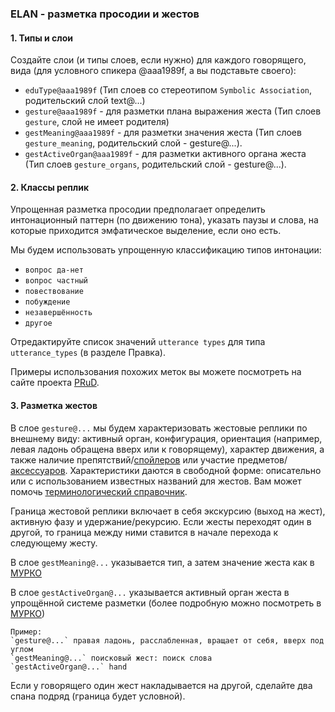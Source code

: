 ### ELAN - разметка просодии и жестов     

#### 1. Типы и слои  
Создайте слои (и типы слоев, если нужно) для каждого говорящего, вида (для условного спикера @aaa1989f, а вы подставьте своего):       
* `eduType@aaa1989f` (Тип слоев со стереотипом `Symbolic Association`, родительский слой text@...)  
* `gesture@aaa1989f` - для разметки плана выражения жеста (Тип слоев `gesture`, слой не имеет родителя)
* `gestMeaning@aaa1989f` - для разметки значения жеста (Тип слоев `gesture_meaning`, родительский слой - gesture@...).
* `gestActiveOrgan@aaa1989f` - для разметки активного органа жеста (Тип слоев `gesture_organs`, родительский слой - gesture@...).

#### 2. Классы реплик

Упрощенная разметка просодии предполагает определить интонационный паттерн (по движению тона), указать паузы и слова, на которые приходится эмфатическое выделение, если оно есть.  

Мы будем использовать упрощенную классификацию типов интонации:

* `вопрос да-нет`  
* `вопрос частный`  
* `повествование`
* `побуждение`  
* `незавершённость`
* `другое`

Отредактируйте список значений `utterance types` для типа `utterance_types` (в разделе Правка).

Примеры использования похожих меток вы можете посмотреть на сайте проекта [PRuD](https://lingconlab.github.io/PRuD/data.html).

#### 3. Разметка жестов  

В слое `gesture@...` мы будем характеризовать жестовые реплики по внешнему виду: активный орган, конфигурация, ориентация (например, левая ладонь обращена вверх или к говорящему), характер движения, а также наличие препятствий/[спойлеров](https://ruscorpora.ru/new/search-murco.html) или участие предметов/[аксессуаров](https://processing.ruscorpora.ru/search.xml?env=alpha&env=alpha&api=1.0&mycorp=&mysent=&mysize=&mysentsize=&dpp=&spp=&spd=&mydocsize=&mode=murco&lang=ru&sort=i_grtagging&nodia=1&text=lexgramm&ext=10&nolinks=1&ell=1&parent1=0&level1=0&lex1=&gramm1=&sem1=&flags1=&orphoGr1=&orpho1=&strAccent1=&accent1=&before1=&after1=&number1=&parent2=0&level2=0&min2=1&max2=1&lex2=&gramm2=&sem2=&flags2=&orphoGr2=&orpho2=&strAccent2=&accent2=&before2=&after2=&number2=&doc_act_speakersamount=&doc_act_sex=&doc_act_lang=&doc_act_situation=&doc_act_acttypes=&doc_act_appeals=&doc_act_questions=&doc_act_imperatives=&doc_act_modals=&doc_act_negation=&doc_act_pejoratives=&doc_act_praise=&doc_act_consent=&doc_act_trade=&doc_act_assertion=&doc_act_othersspeech=&doc_act_mocking=&doc_act_etiquette=&doc_act_completeness=&doc_act_repetitions=&doc_act_manner=&doc_act_vocals=&doc_gesture_actorname=&doc_gesture_actorsex=&doc_gesture_sex=&doc_gesture_actorage=&doc_gesture_age=&doc_gesture_mainorgan=&doc_gesture_palmorientation=&doc_gesture_handorientation=&doc_gesture_activeorgan=&doc_gesture_passiveorgan=&doc_gesture_adaptor=&doc_gesture_direction=&doc_gesture_mult=&doc_gesture_gesturename=&doc_gesture_gesturetype=&doc_gesture_gesturemeaning=&doc_gesture_extenders=&doc_gesture_spoilers=&doc_gesture_emotions=&doc_gesture_completeness=&doc_gesture_authenticity=&doc_gesture_accessories=%D0%BF%D0%BE%D1%81%D1%83%D0%B4%D0%B0). Характеристики даются в свободной форме: описательно или с использованием известных названий для жестов. Вам может помочь [терминологический справочник](https://ruscorpora.ru/page/corpus-multimedia-index/).

Граница жестовой реплики включает в себя экскурсию (выход на жест), активную фазу и удержание/рекурсию. Если жесты переходят один в другой, то граница между ними ставится в начале перехода к следующему жесту.  

В слое `gestMeaning@...` указывается тип, а затем значение жеста как в [МУРКО](https://ruscorpora.ru/new/attrs-murco-gestures-mixed.html)

В слое `gestActiveOrgan@...` указывается активный орган жеста в упрощённой системе разметки (более подробную можно посмотреть в [МУРКО](https://ruscorpora.ru/new/attrs-murco-gestures-mixed.html))
```
Пример:
`gesture@...` правая ладонь, расслабленная, вращает от себя, вверх под углом 
`gestMeaning@...` поисковый жест: поиск слова
`gestActiveOrgan@...` hand
```

Если у говорящего один жест накладывается на другой, сделайте два спана подряд (граница будет условной).
